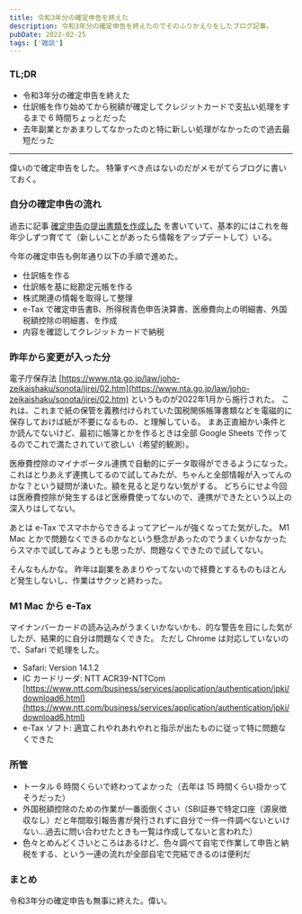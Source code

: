 ```yaml
---
title: 令和3年分の確定申告を終えた
description: 令和3年分の確定申告を終えたのでそのふりかえりをしたブログ記事。
pubDate: 2022-02-25
tags: ['雑談']
---
```



### TL;DR
- 令和3年分の確定申告を終えた
- 仕訳帳を作り始めてから税額が確定してクレジットカードで支払い処理をするまで 6 時間ちょっとだった
- 去年副業とかあまりしてなかったのと特に新しい処理がなかったので過去最短だった
---

偉いので確定申告をした。
特筆すべき点はないのだがメモがてらブログに書いておく。

### 自分の確定申告の流れ
過去に記事 [確定申告の提出書類を作成した](https://yoheikikuta.github.io/blog/2018-02-12-tax_returns/) を書いていて、基本的にはこれを毎年少しずつ育てて（新しいことがあったら情報をアップデートして）いる。

今年の確定申告も例年通り以下の手順で進めた。

- 仕訳帳を作る
- 仕訳帳を基に総勘定元帳を作る
- 株式関連の情報を取得して整理
- e-Tax で確定申告書B、所得税青色申告決算書、医療費向上の明細書、外国税額控除の明細書、を作成
- 内容を確認してクレジットカードで納税

### 昨年から変更が入った分
電子庁保存法 [https://www.nta.go.jp/law/joho-zeikaishaku/sonota/jirei/02.htm](https://www.nta.go.jp/law/joho-zeikaishaku/sonota/jirei/02.htm) というものが2022年1月から施行された。
これは、これまで紙の保管を義務付けられていた国税関係帳簿書類などを電磁的に保存しておけば紙が不要になるもの、と理解している。
まあ正直細かい条件とか読んでないけど、最初に帳簿とかを作るときは全部 Google Sheets で作ってるのでこれで満たされていて欲しい（希望的観測）。

医療費控除のマイナポータル連携で自動的にデータ取得ができるようになった。
これはとりあえず連携してるので試してみたが、ちゃんと全部情報が入ってんのかな？という疑問が湧いた。額を見ると足りない気がする。
どちらにせよ今回は医療費控除が発生するほど医療費使ってないので、連携ができたという以上の深入りはしてない。

あとは e-Tax でスマホからできるよってアピールが強くなってた気がした。
M1 Mac とかで問題なくできるのかなという懸念があったのでうまくいかなかったらスマホで試してみようとも思ったが、問題なくできたので試してない。

そんなもんかな。
昨年は副業をあまりやってないので経費とするものもほとんど発生しないし、作業はサクッと終わった。

### M1 Mac から e-Tax
マイナンバーカードの読み込みがうまくいかないかも、的な警告を目にした気がしたが、結果的に自分は問題なくできた。
ただし Chrome は対応していないので、Safari で処理をした。

- Safari: Version 14.1.2
- IC カードリーダ: NTT ACR39-NTTCom [https://www.ntt.com/business/services/application/authentication/jpki/download6.html](https://www.ntt.com/business/services/application/authentication/jpki/download6.html)
- e-Tax ソフト: 適宜これやれあれやれと指示が出たものに従って特に問題なくできた

### 所管
- トータル 6 時間くらいで終わってよかった（去年は 15 時間くらい掛かってそうだった）
- 外国税額控除のための作業が一番面倒くさい（SBI証券で特定口座（源泉徴収なし）だと年間取引報告書が発行されずに自分で一件一件調べないといけない...過去に問い合わせたときも一覧は作成してないと言われた）
- 色々とめんどくさいところはあるけど、色々調べて自宅で作業して申告と納税をする、という一連の流れが全部自宅で完結できるのは便利だ

### まとめ
令和3年分の確定申告も無事に終えた。偉い。
